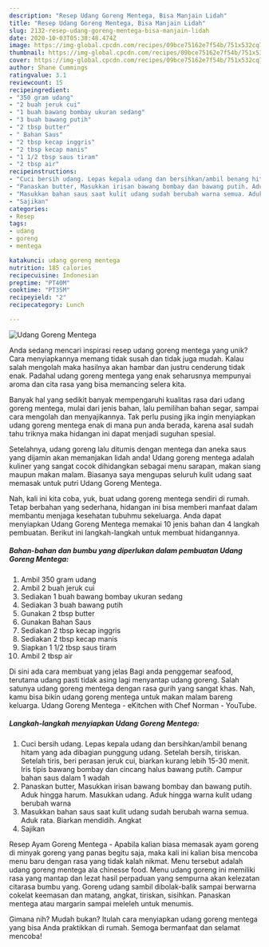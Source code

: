 ```yaml
---
description: "Resep Udang Goreng Mentega, Bisa Manjain Lidah"
title: "Resep Udang Goreng Mentega, Bisa Manjain Lidah"
slug: 2132-resep-udang-goreng-mentega-bisa-manjain-lidah
date: 2020-10-03T05:38:48.474Z
image: https://img-global.cpcdn.com/recipes/09bce75162e7f54b/751x532cq70/udang-goreng-mentega-foto-resep-utama.jpg
thumbnail: https://img-global.cpcdn.com/recipes/09bce75162e7f54b/751x532cq70/udang-goreng-mentega-foto-resep-utama.jpg
cover: https://img-global.cpcdn.com/recipes/09bce75162e7f54b/751x532cq70/udang-goreng-mentega-foto-resep-utama.jpg
author: Shane Cummings
ratingvalue: 3.1
reviewcount: 15
recipeingredient:
- "350 gram udang"
- "2 buah jeruk cui"
- "1 buah bawang bombay ukuran sedang"
- "3 buah bawang putih"
- "2 tbsp butter"
- " Bahan Saus"
- "2 tbsp kecap inggris"
- "2 tbsp kecap manis"
- "1 1/2 tbsp saus tiram"
- "2 tbsp air"
recipeinstructions:
- "Cuci bersih udang. Lepas kepala udang dan bersihkan/ambil benang hitam yang ada dibagian punggung udang. Setelah bersih, tiriskan. Setelah tiris, beri perasan jeruk cui, biarkan kurang lebih 15-30 menit. Iris tipis bawang bombay dan cincang halus bawang putih. Campur bahan saus dalam 1 wadah"
- "Panaskan butter, Masukkan irisan bawang bombay dan bawang putih. Aduk hingga harum. Masukkan udang. Aduk hingga warna kulit udang berubah warna"
- "Masukkan bahan saus saat kulit udang sudah berubah warna semua. Aduk rata. Biarkan mendidih. Angkat"
- "Sajikan"
categories:
- Resep
tags:
- udang
- goreng
- mentega

katakunci: udang goreng mentega 
nutrition: 185 calories
recipecuisine: Indonesian
preptime: "PT40M"
cooktime: "PT35M"
recipeyield: "2"
recipecategory: Lunch

---
```



![Udang Goreng Mentega](https://img-global.cpcdn.com/recipes/09bce75162e7f54b/751x532cq70/udang-goreng-mentega-foto-resep-utama.jpg)

Anda sedang mencari inspirasi resep udang goreng mentega yang unik? Cara menyiapkannya memang tidak susah dan tidak juga mudah. Kalau salah mengolah maka hasilnya akan hambar dan justru cenderung tidak enak. Padahal udang goreng mentega yang enak seharusnya mempunyai aroma dan cita rasa yang bisa memancing selera kita.

Banyak hal yang sedikit banyak mempengaruhi kualitas rasa dari udang goreng mentega, mulai dari jenis bahan, lalu pemilihan bahan segar, sampai cara mengolah dan menyajikannya. Tak perlu pusing jika ingin menyiapkan udang goreng mentega enak di mana pun anda berada, karena asal sudah tahu triknya maka hidangan ini dapat menjadi suguhan spesial.

Setelahnya, udang goreng lalu ditumis dengan mentega dan aneka saus yang dijamin akan memanjakan lidah anda! Udang goreng mentega adalah kuliner yang sangat cocok dihidangkan sebagai menu sarapan, makan siang maupun makan malam. Biasanya saya mengupas seluruh kulit udang saat memasak untuk putri Udang Goreng Mentega.


Nah, kali ini kita coba, yuk, buat udang goreng mentega sendiri di rumah. Tetap berbahan yang sederhana, hidangan ini bisa memberi manfaat dalam membantu menjaga kesehatan tubuhmu sekeluarga. Anda dapat menyiapkan Udang Goreng Mentega memakai 10 jenis bahan dan 4 langkah pembuatan. Berikut ini langkah-langkah untuk membuat hidangannya.

<!--inarticleads1-->

##### Bahan-bahan dan bumbu yang diperlukan dalam pembuatan Udang Goreng Mentega:

1. Ambil 350 gram udang
1. Ambil 2 buah jeruk cui
1. Sediakan 1 buah bawang bombay ukuran sedang
1. Sediakan 3 buah bawang putih
1. Gunakan 2 tbsp butter
1. Gunakan  Bahan Saus
1. Sediakan 2 tbsp kecap inggris
1. Sediakan 2 tbsp kecap manis
1. Siapkan 1 1/2 tbsp saus tiram
1. Ambil 2 tbsp air


Di sini ada cara membuat yang jelas Bagi anda penggemar seafood, terutama udang pasti tidak asing lagi menyantap udang goreng. Salah satunya udang goreng mentega dengan rasa gurih yang sangat khas. Nah, kamu bisa bikin udang goreng mentega untuk makan malam bareng keluarga. Udang Goreng Mentega - eKitchen with Chef Norman - YouTube. 

<!--inarticleads2-->

##### Langkah-langkah menyiapkan Udang Goreng Mentega:

1. Cuci bersih udang. Lepas kepala udang dan bersihkan/ambil benang hitam yang ada dibagian punggung udang. Setelah bersih, tiriskan. Setelah tiris, beri perasan jeruk cui, biarkan kurang lebih 15-30 menit. Iris tipis bawang bombay dan cincang halus bawang putih. Campur bahan saus dalam 1 wadah
1. Panaskan butter, Masukkan irisan bawang bombay dan bawang putih. Aduk hingga harum. Masukkan udang. Aduk hingga warna kulit udang berubah warna
1. Masukkan bahan saus saat kulit udang sudah berubah warna semua. Aduk rata. Biarkan mendidih. Angkat
1. Sajikan


Resep Ayam Goreng Mentega - Apabila kalian biasa memasak ayam goreng di minyak goreng yang panas begitu saja, maka kali ini kalian bisa mencoba menu baru dengan rasa yang tidak kalah nikmat. Menu tersebut adalah udang goreng mentega ala chinesse food. Menu udang goreng ini memiliki rasa yang mantap dan lezat hasil perpaduan yang sempurna akan kelezatan citarasa bumbu yang. Goreng udang sambil dibolak-balik sampai berwarna cokelat keemasan dan matang, angkat, tiriskan, sisihkan. Panaskan mentega atau margarin sampai meleleh untuk menumis. 

Gimana nih? Mudah bukan? Itulah cara menyiapkan udang goreng mentega yang bisa Anda praktikkan di rumah. Semoga bermanfaat dan selamat mencoba!
